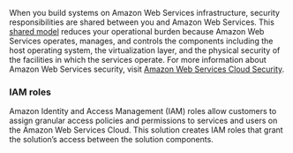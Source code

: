 When you build systems on Amazon Web Services infrastructure, security responsibilities are shared between you and Amazon Web Services. This [shared model](https://aws.amazon.com/compliance/shared-responsibility-model/) reduces your operational burden because Amazon Web Services operates, manages, and controls the components including the host operating system, the virtualization layer, and the physical security of the facilities in which the services operate. For more information about Amazon Web Services security, visit [Amazon Web Services Cloud Security](http://aws.amazon.com/security/).

### IAM roles

Amazon Identity and Access Management (IAM) roles allow customers to assign granular access policies and permissions to services and users on the Amazon Web Services Cloud. This solution creates IAM roles that grant the solution’s access between the solution components.

